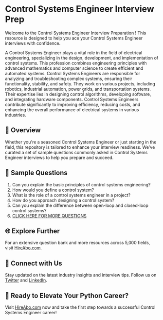 # Control Systems Engineer Interview Prep

Welcome to the Control Systems Engineer Interview Preparation ! This resource is designed to help you ace your Control Systems Engineer interviews with confidence.

A Control Systems Engineer plays a vital role in the field of electrical engineering, specializing in the design, development, and implementation of control systems. This profession combines engineering principles with advanced mathematics and computer science to create efficient and automated systems. Control Systems Engineers are responsible for analyzing and troubleshooting complex systems, ensuring their functionality, stability, and safety. They work on various projects, including robotics, industrial automation, power grids, and transportation systems. Their expertise lies in designing control algorithms, developing software, and integrating hardware components. Control Systems Engineers contribute significantly to improving efficiency, reducing costs, and enhancing the overall performance of electrical systems in various industries.

## 🚀 Overview

Whether you're a seasoned Control Systems Engineer or just starting in the field, this repository is tailored to enhance your interview readiness. We've curated a set of sample questions commonly asked in Control Systems Engineer interviews to help you prepare and succeed.

## 📝 Sample Questions

1. Can you explain the basic principles of control systems engineering?
2. How would you define a control system?
3. What is the role of a control systems engineer in a project?
4. How do you approach designing a control system?
5. Can you explain the difference between open-loop and closed-loop control systems?
6. [CLICK HERE FOR MORE QUESTIONS](https://hireabo.com/job/3_2_4/Control%20Systems%20Engineer)

## 🌐 Explore Further

For an extensive question bank and more resources across 5,000 fields, visit [HireAbo.com](https://www.hireabo.com).

## 📱 Connect with Us

Stay updated on the latest industry insights and interview tips. Follow us on [Twitter](https://twitter.com/hireabo) and [LinkedIn](https://www.linkedin.com/in/hire-abo-3609972a8/).

## 🚀 Ready to Elevate Your Python Career?

Visit [HireAbo.com](https://www.hireabo.com) now and take the first step towards a successful Control Systems Engineer career!